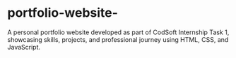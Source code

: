 # portfolio-website-
A personal portfolio website developed as part of CodSoft Internship Task 1, showcasing skills, projects, and professional journey using HTML, CSS, and JavaScript.
